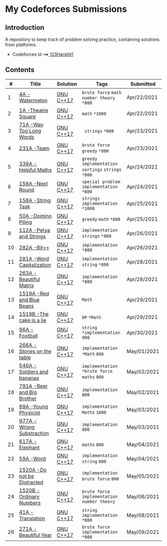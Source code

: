 # My Codeforces Submissions

## Introduction

A repository to keep track of problem solving practice, containing solutions from platforms:
* Codeforces id ==><a href="https://codeforces.com/profile/123Harshit1"> 123Harshit1</a>

## Contents

| # | Title | Solution | Tags | Submitted |
|---| ----- | -------- | ---- | --------- |
1 | [4A -Watermelon](https://codeforces.com/problemset/problem/4/A) | [GNU C++17](https://github.com/Harshit1123/Codeforces/blob/main/Solutions/1/4A_watermelon.c) | `brute force` `math` `number theory` `*800` | Apr/22/2021  | 
2 | [1A -Theatre Square](https://codeforces.com/contest/1/problem/A) | [GNU C++17](https://github.com/Harshit1123/Codeforces/blob/main/Solutions/1/1A_Theatre%20Square) |  `math`  `*1000` | Apr/22/2021  | 
3 | [71A -Way Too Long Words](https://codeforces.com/problemset/problem/71/A) | [GNU C++17](https://github.com/Harshit1123/Codeforces/blob/main/Solutions/2/71A.%20Way%20Too%20Long%20Words.cpp) |  ` strings`  `*800` | Apr/23/2021  | 
4 | [231A -Team](https://codeforces.com/problemset/problem/231/A) | [GNU C++17](https://github.com/Harshit1123/Codeforces/blob/main/Solutions/2/231A_team.c) |  `brute force`    `greedy`  `*800` | Apr/23/2021  | 
5 | [339A -Helpful Maths](https://codeforces.com/problemset/problem/339/A) | [GNU C++17](https://github.com/Harshit1123/Codeforces/blob/main/Solutions/3/339A_HelpfulMaths.c) |   `greedy`    `implementation`  `sortings`  `strings`   `*800` | Apr/24/2021  | 
6 | [158A -Next Round](https://codeforces.com/problemset/problem/158/A) | [GNU C++17](https://github.com/Harshit1123/Codeforces/blob/main/Solutions/3/158A_NextRound.c) |`special problem`   `implementation`  `*800` | Apr/24/2021  | 
7 | [158A -String Task](https://codeforces.com/problemset/problem/118/A) | [GNU C++17](https://github.com/Harshit1123/Codeforces/blob/main/Solutions/4/118A_SubstringTask.c) | `strings`   `implementation`  `*1000` | Apr/25/2021  | 
8 | [50A -Domino Piling](https://codeforces.com/problemset/problem/50/A) | [GNU C++17](https://github.com/Harshit1123/Codeforces/blob/main/Solutions/4/50A_DominoPiling) | `greedy`   `math`  `*800` | Apr/25/2021  | 
9 | [112A -Petya and Strings](https://codeforces.com/problemset/problem/112/A) | [GNU C++17](https://github.com/Harshit1123/Codeforces/blob/main/Solutions/5/112A_Petya_and_Strings.cpp) | `implementation` `strings`  `*800` | Apr/26/2021  |
10 | [282A -Bit++](https://codeforces.com/problemset/problem/282/A) | [GNU C++17](https://github.com/Harshit1123/Codeforces/blob/main/Solutions/5/282A_Btt%2B%2B.cpp) | `implementation` `*800` | Apr/26/2021  | 
11 | [281A -Word Capitalization](https://codeforces.com/problemset/problem/281/A) | [GNU C++17](https://github.com/Harshit1123/Codeforces/blob/main/Solutions/6/281A_WordCapitalization.cpp.c) | `implementation`  `string`    `*800` | Apr/28/2021  | 
12 | [263A -Beautiful Matrix](https://codeforces.com/contest/263/problem/A) | [GNU C++17](https://github.com/Harshit1123/Codeforces/blob/main/Solutions/6/263A_BeautifulMatrix.c) | `implementation` `*800` | Apr/28/2021  | 
13 | [1519A -Red and Blue Beans](https://codeforces.com/contest/1519/problem/A) | [GNU C++17](https://github.com/Harshit1123/Codeforces/blob/main/Solutions/7/1519A_Red%20and%20Blue%20Beans.cpp) | `Math`  | Apr/29/2021  | 
14 | [1519B -The cake is a lie](https://codeforces.com/contest/1519/problem/B) | [GNU C++17](https://github.com/Harshit1123/Codeforces/blob/main/Solutions/7/1519B_Cake%20is%20a%20Lie.cpp) | `DP` `*Math` | Apr/29/2021  | 
15 | [96A -Football](https://codeforces.com/problemset/problem/96/A) | [GNU C++17](https://github.com/Harshit1123/Codeforces/blob/main/Solutions/8/96A_Football.cpp) | `string` `*implementation`   `900`  | Apr/30/2021  | 
16 | [266A -Stones on the table](https://codeforces.com/problemset/problem/266/A) | [GNU C++17](https://github.com/Harshit1123/Codeforces/blob/main/Solutions/8/266A_Stones%20on%20the%20table.cpp) | `implementation` `*Math` `800` | May/01/2021  | 
17 | [546A -Soldiers and bananas](https://codeforces.com/problemset/problem/546/A) | [GNU C++17](https://github.com/Harshit1123/Codeforces/blob/main/Solutions/9/546A_Soldiers%20and%20Banana.c) | `implementation` `*brute force`  `maths`  `800` | May/02/2021  | 
18 | [791A -Beer and Big Brother](https://codeforces.com/problemset/problem/791/A) | [GNU C++17](https://github.com/Harshit1123/Codeforces/blob/main/Solutions/9/791A_Beer%20and%20big%20brother.c) | `implementation`  `800` | May/02/2021  | 
19 | [69A -Young Physicist](https://codeforces.com/problemset/problem/69/A) | [GNU C++17](https://github.com/Harshit1123/Codeforces/blob/main/Solutions/10/69A_Young%20Physicist.c) | `implementation` `Maths`  `1000` | May/03/2021  | 
20| [977A -Wrong Substraction](https://codeforces.com/problemset/problem/977/A) | [GNU C++17](https://github.com/Harshit1123/Codeforces/blob/main/Solutions/10/977A_Wrong%20Subtraction.c) | `implementation`  `800` | May/03/2021  | 
21| [617A -Elephant](https://codeforces.com/problemset/problem/617/A) | [GNU C++17](https://github.com/Harshit1123/Codeforces/blob/main/Solutions/11/617A_Elephant.c) | `maths`  `800` | May/04/2021  | 
22| [59A -Word](https://codeforces.com/problemset/problem/59/A) | [GNU C++17](https://github.com/Harshit1123/Codeforces/blob/main/Solutions/11/59A_Word.cpp) | `implementation` `string` `800` | May/04/2021  | 
23| [1520A -Do not be Distracted](https://codeforces.com/problemset/problem/1520/A) | [GNU C++17](https://github.com/Harshit1123/Codeforces/blob/main/Solutions/12/1520A_Do%20not%20be%20distracted.cpp) | `implementation` `brute force` `800` | May/05/2021  | 
24| [1520B -Ordinary Numbers](https://codeforces.com/problemset/problem/1520/B) | [GNU C++17](https://github.com/Harshit1123/Codeforces/blob/main/Solutions/12/1520B_Ordinary%20Numbers.cpp) | `brute force` `implementation` `number theory`  | May/06/2021  | 
25| [41A -Translation](https://codeforces.com/problemset/problem/41/A) | [GNU C++17](https://github.com/Harshit1123/Codeforces/blob/main/Solutions/13/41A_Translation.cpp) | `string` `implementation` `*800`  | May/08/2021  | 
26| [271A -Beautiful Year](https://codeforces.com/problemset/problem/271/A) | [GNU C++17](https://github.com/Harshit1123/Codeforces/blob/main/Solutions/13/271A_Beautiful%20Year.cpp) | `brute force` `implementation` `*800`  | May/09/2021  | 







